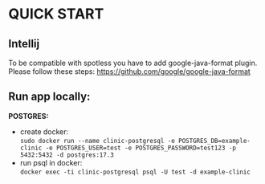 # QUICK START

## Intellij
To be compatible with spotless you have to add google-java-format plugin.  
Please follow these steps: https://github.com/google/google-java-format
  
  
## Run app locally:

**POSTGRES:** <br />
* create docker:  
  `sudo docker run --name clinic-postgresql -e POSTGRES_DB=example-clinic -e POSTGRES_USER=test -e POSTGRES_PASSWORD=test123 -p 5432:5432 -d postgres:17.3`
* run psql in docker:  
  `docker exec -ti clinic-postgresql psql -U test -d example-clinic`